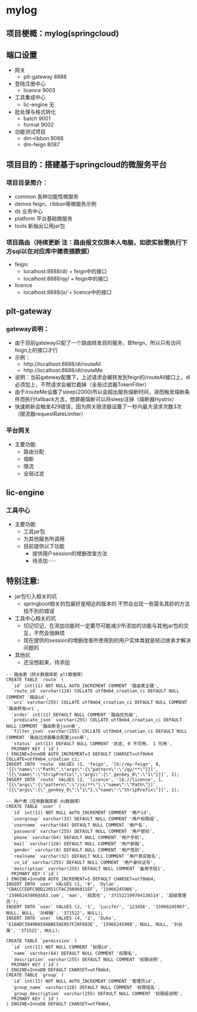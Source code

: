 # mylog
## 项目梗概：mylog(springcloud)
## 端口设置
* 网关
  * plt-gateway 8888
* 登陆注册中心
    * licence 9003
* 工具集成中心
    * lic-engine 无
* 批处理与格式转化
    * batch 9001
    * format 9002
* 功能测试项目
    * dm-ribbon 8088
    * dm-feign 8087
    
## 项目目的：搭建基于springcloud的微服务平台

### 项目目录简介：
* common    各种功能性微服务
* demos     feign、ribbon等微服务示例
* ds        业务中心
* platform  平台基础微服务
* tools     新抽出公用jar包

### 项目路由（持续更新 注：路由报文仅限本人电脑，如欲实验需执行下方sql以在对应库中建表插数据）
* feign:
    * localhost:8888/dl/ + feign中的接口
    * localhost:8888/qy/ + feign中的接口
* licence
    * localhost:8888/jx/ + licence中的接口

## plt-gateway
### gateway说明：
* 由于目前gateway只配了一个路由转发目的服务，即feign，所以只有访问feign上的接口才行
* 示例：
    * http://localhost:8888/dl/routeAll
    * http://localhost:8888/dl/routeMe
* 说明：当前gateway配置下，上述请求会被转发到feign的/routeAll接口上，dl必须加上，不然请求会被拦截掉（全局过滤器TokenFilter）
* 由于/routeMe设置了sleep(2000)所以会超出服务熔断时间，进而触发熔断条件而执行fallback方法，想屏蔽熔断可以将sleep注掉（熔断器Hystrix）
* 快速刷新会触发429错误，因为网关限流器设置了一秒内最大请求次数3次（限流器requestRateLimiter）
### 平台网关
* 主要功能:
    * 路由分配
    * 熔断
    * 限流
    * 全局过滤

## lic-engine
### 工具中心
* 主要功能:
    * 工具jar包
    * 为其他服务所调用
    * 目前提供以下功能
        * 提供用户session的增删改查方法
        * 待添加······
## 特别注意:
* jar包引入相关的坑
    * springboot相关的包最好是相近的版本的 不然会出现一些莫名其妙的方法找不到的错误
* 工具中心相关的坑
    * 切记切记，在添加功能时一定要尽可能减少所添加的功能与其他jar包的交互，不然会很麻烦
    * 现在提供的session的增删改查所使用到的用户实体类就是经过继承才解决问题的
* 其他坑
    * 还没想起来，待添加
    
~~~mysql
-- 路由表（网关数据库即 plt数据库）
CREATE TABLE `route` (
  `id` int(11) NOT NULL AUTO_INCREMENT COMMENT '路由表主键',
  `route_id` varchar(128) COLLATE utf8mb4_croatian_ci DEFAULT NULL COMMENT '路由id',
  `uri` varchar(255) COLLATE utf8mb4_croatian_ci DEFAULT NULL COMMENT '路由转发uri',
  `order` int(11) DEFAULT NULL COMMENT '路由优先级',
  `predicate_json` varchar(255) COLLATE utf8mb4_croatian_ci DEFAULT NULL COMMENT '路由断言json串',
  `filter_json` varchar(255) COLLATE utf8mb4_croatian_ci DEFAULT NULL COMMENT '路由过滤器集合配置json串',
  `status` int(11) DEFAULT NULL COMMENT '状态, 0 不可用， 1 可用',
  PRIMARY KEY (`id`)
) ENGINE=InnoDB AUTO_INCREMENT=3 DEFAULT CHARSET=utf8mb4 COLLATE=utf8mb4_croatian_ci;
INSERT INTO `route` VALUES (1, 'feign', 'lb://my-feign', 0, '[{\"name\":\"Path\",\"args\":{\"pattern\":\"/qy/**\"}}]', '[{\"name\":\"StripPrefix\",\"args\":{\"_genkey_0\":\"1\"}}]', 1);
INSERT INTO `route` VALUES (2, 'licence', 'lb://licence', 1, '[{\"args\":{\"pattern\":\"/jx/**\"},\"name\":\"Path\"}]', '[{\"args\":{\"_genkey_0\":\"1\"},\"name\":\"StripPrefix\"}]', 1);

-- 用户表（应用数据库即 ds数据库）
CREATE TABLE `user` (
  `id` int(11) NOT NULL AUTO_INCREMENT COMMENT '用户id',
  `usergroup` varchar(32) DEFAULT NULL COMMENT '用户权限组',
  `username` varchar(64) DEFAULT NULL COMMENT '用户名',
  `password` varchar(255) DEFAULT NULL COMMENT '用户密码',
  `phone` varchar(64) DEFAULT NULL COMMENT '用户手机',
  `mail` varchar(128) DEFAULT NULL COMMENT '用户邮箱',
  `gender` varchar(8) DEFAULT NULL COMMENT '用户性别',
  `realname` varchar(32) DEFAULT NULL COMMENT '用户真实姓名',
  `cn_id` varchar(255) DEFAULT NULL COMMENT '用户身份证号',
  `description` varchar(255) DEFAULT NULL COMMENT '备用字段1',
  PRIMARY KEY (`id`)
) ENGINE=InnoDB AUTO_INCREMENT=5 DEFAULT CHARSET=utf8mb4;
INSERT INTO `user` VALUES (1, '0', 'Dylan', 'CBACCCEDFC9DD12051CFAC29A06015EF', '15966245906', '15966245906@163.com', 'man', '段其伦', '371522199704136514', '超级管理员');
INSERT INTO `user` VALUES (2, '1', 'Lucifer', '123456', '15966245907', NULL, NULL, '孙梓翰', '371522', NULL);
INSERT INTO `user` VALUES (4, '2', 'Duke', 'E10ADC3949BA59ABBE56E057F20F883E', '15966245908', NULL, NULL, '刘长昊', '371522', NULL);

CREATE TABLE `permission` (
  `id` int(11) NOT NULL COMMENT '权限id',
  `name` varchar(64) DEFAULT NULL COMMENT '权限名',
  `description` varchar(255) DEFAULT NULL COMMENT '权限说明',
  PRIMARY KEY (`id`)
) ENGINE=InnoDB DEFAULT CHARSET=utf8mb4;
CREATE TABLE `group` (
  `id` int(11) NOT NULL AUTO_INCREMENT COMMENT '管理员id',
  `group_name` varchar(128) DEFAULT NULL COMMENT '权限组名',
  `group_description` varchar(255) DEFAULT NULL COMMENT '权限组说明',
  PRIMARY KEY (`id`)
) ENGINE=InnoDB DEFAULT CHARSET=utf8mb4;
~~~